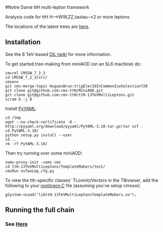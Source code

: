 #Notre Dame ttH multi-lepton framework

Analysis code for ttH H-->WW,ZZ,tautau-->2 or more leptons

The locations of the latest trees are [here](https://twiki.cern.ch/twiki/bin/view/CMS/NotreDameTrees).

## Installation

See the 8 TeV-based [DIL twiki](https://twiki.cern.ch/twiki/bin/view/CMSPublic/NovaDilWorkflow) for more information.

To get started tree-making from miniAOD (on an SL6 machine) do:

	cmsrel CMSSW_7_2_3
	cd CMSSW_7_2_3/src/
	cmsenv
	git cms-merge-topic HuguesBrun:trigElecIdInCommonIsoSelection720	
	git clone git@github.com:cms-ttH/MiniAOD.git
	git clone git@github.com:cms-ttH/ttH-13TeVMultiLeptons.git
	scram b -j 8

Install [PyYAML](http://pyyaml.org/wiki/PyYAML):

	cd /tmp
	wget --no-check-certificate -O - http://pyyaml.org/download/pyyaml/PyYAML-3.10.tar.gz|tar xzf -
	cd PyYAML-3.10/
	python setup.py install --user
	cd ..
	rm -rf PyYAML-3.10/

Then try running over some miniAOD:

	voms-proxy-init -voms cms
	cd ttH-13TeVMultiLeptons/TemplateMakers/test/
	cmsRun osTwoLep_cfg.py

To view the tth-specific classes' TLorentzVectors in the TBrowser, add the following to your [rootlogon.C](https://github.com/cms-ttH/ttH-13TeVMultiLeptons/blob/master/doc/rootlogon.C) file (assuming you've setup cmssw):
   	
	gSystem->Load("libttH-13TeVMultiLeptonsTemplateMakers.so");

## Running the full chain

### See [Here](https://github.com/cms-ttH/ttH-13TeVMultiLeptons/blob/master/doc/GENERAL.md)
